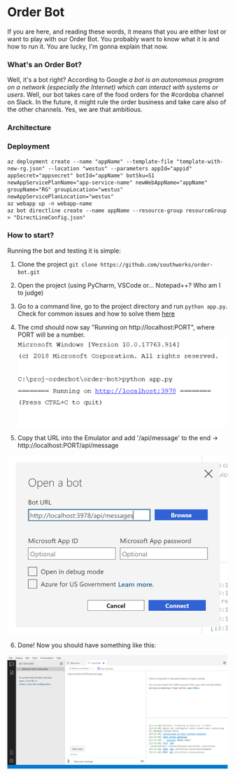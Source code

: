 # Order Bot
If you are here, and reading these words, it means that you are either lost or want to play with our Order Bot. You probably want to know what it is and how to run it. You are lucky, I'm gonna explain that now.

### What's an Order Bot?

Well, it's a bot right? According to Google _a bot is an autonomous program on a network (especially the Internet) which can interact with systems or users_. Well, our bot takes care of the food orders for the #cordoba channel on Slack. In the future, it might rule the order business and take care also of the other channels. Yes, we are that ambitious.


### Architecture

### Deployment
```
az deployment create --name "appName" --template-file "template-with-new-rg.json" --location "westus" --parameters appId="appid" appSecret="appsecret" botId="appName" botSku=S1 newAppServicePlanName="app-service-name" newWebAppName="appName" groupName="RG" groupLocation="westus" newAppServicePlanLocation="westus"
az webapp up -n webapp-name
az bot directline create --name appName --resource-group resourceGroup > "DirectLineConfig.json"
```

### How to start?
Running the bot and testing it is simple:

1. Clone the project `git clone https://github.com/southworks/order-bot.git` 

2. Open the project (using PyCharm, VSCode or... Notepad++? Who am I to judge)

3. Go to a command line, go to the project directory and run `python app.py`. Check for common issues and how to solve them [here]()

4. The cmd should now say "Running on http://localhost:PORT", where PORT will be a number.
![*insert cmd image*](https://github.com/southworks/order-bot/blob/master/documentation/readme_screenshots/pycharm64_c0feHXTETT.png)

5. Copy that URL into the Emulator and add '/api/message' to the end ->  http://localhost:PORT/api/message 

![*insert emulator config image*](https://github.com/southworks/order-bot/blob/master/documentation/readme_screenshots/Bot_Framework_Emulator_bMxNfN0N5r.png)

6. Done! Now you should have something like this:

![*insert image of working bot*](https://github.com/southworks/order-bot/blob/master/documentation/readme_screenshots/Bot_Framework_Emulator_wTX09dpSCY.png)

